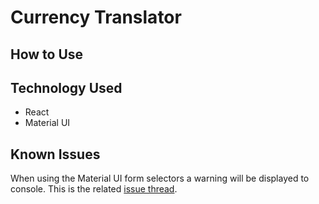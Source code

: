 # Currency Translator 

## How to Use

## Technology Used
- React
- Material UI

## Known Issues
When using the Material UI form selectors a warning will be displayed to console. 
This is the related [issue thread](https://github.com/mui-org/material-ui/issues/13394).